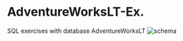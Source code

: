 # AdventureWorksLT-Ex.
SQL exercises with database AdventureWorksLT
![schema](https://github.com/seviloksuz/AdventureWorksLT2012-Ex./assets/115875660/0e1ca364-df35-4b80-a5e7-43301b5cf418)
